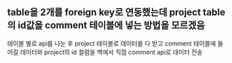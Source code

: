 ## table을 2개를 foreign key로 연동했는데 project table의 id값을 comment 테이블에 넣는 방법을 모르겠음
테이블 별로 api를 나눈 후 project 테이블로 데이터를 다 받고 comment 테이블에 들어갈 데이터와 project의 id 컬럼을 백에서 직접 comment api로 데이터 전송